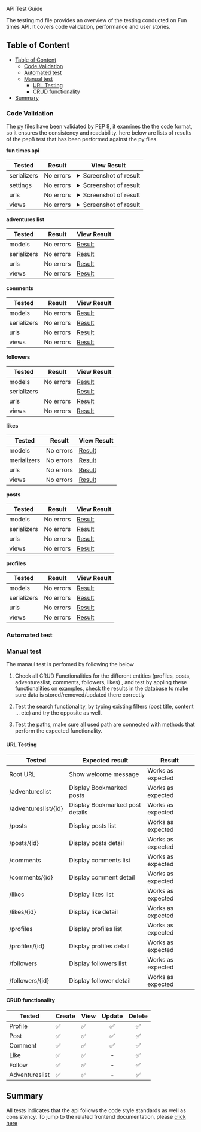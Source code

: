 API Test Guide

The testing.md file provides an overview of the testing conducted on Fun times API. 
It covers code validation, performance and  user stories.
## Table of Content

- [Table of Content](#table-of-content)
  - [Code Validation](#code-validation)
  - [Automated test](#automated-test)
  - [Manual test](#manual-test)
    - [URL Testing](#url-testing)
    - [CRUD functionality](#crud-functionality)
- [Summary](#summary)

### Code Validation

The py files have been validated by [PEP 8](https://pep8ci.herokuapp.com/), 
it examines the the code format, so it ensures the consistency and readability.
here below are lists of results of the pep8 test that has been performed against the py files.

**fun times api**

| **Tested** | **Result** | **View Result** 
--- | --- | --- 
|serializers|No errors|<details><summary>Screenshot of result</summary>![Result](https://res.cloudinary.com/nazek/image/upload/v1696695101/fun_times_api-_serializer_sfxlqw.png)</details>
|settings|No errors|<details><summary>Screenshot of result</summary>![Result](https://res.cloudinary.com/nazek/image/upload/v1696695101/fun_times_api_-_setting_movbvv.png)</details>
|urls|No errors|<details><summary>Screenshot of result</summary>![Result](https://res.cloudinary.com/nazek/image/upload/v1696695101/fun_times_api_-_urls_aktyqs.png)</details>
|views|No errors|<details><summary>Screenshot of result</summary>![Result](https://res.cloudinary.com/nazek/image/upload/v1696695101/fun_times_api_-_views_a1alyh.png)</details>

**adventures list**

| **Tested** | **Result** | **View Result** 
--- | --- | --- 
|models|No errors|[Result](https://res.cloudinary.com/nazek/image/upload/v1696695637/adventures_-_model_yqhwse.png)
|serializers|No errors|[Result](https://res.cloudinary.com/nazek/image/upload/v1696695637/adventures_-_serializer_klvglg.png)
|urls|No errors|[Result](https://res.cloudinary.com/nazek/image/upload/v1696695636/adventures_-_url_yrlhhw.png)
|views|No errors|[Result](https://res.cloudinary.com/nazek/image/upload/v1696695637/adventures_-_view_vipxeu.png)

**comments**

| **Tested** | **Result** | **View Result**
--- | --- | --- 
|models|No errors|[Result](https://res.cloudinary.com/nazek/image/upload/v1696695923/comments_-_model_t6buet.png)
|serializers|No errors|[Result](https://res.cloudinary.com/nazek/image/upload/v1696695922/comments_serializers_qzztmk.png)
|urls|No errors|[Result](https://res.cloudinary.com/nazek/image/upload/v1696695922/commants_urls_ou2kg1.png)
|views|No errors|[Result](https://res.cloudinary.com/nazek/image/upload/v1696695923/coments_-_views_bm0fyy.png)

**followers**

| **Tested** | **Result** | **View Result** 
--- | --- | --- 
|models|No errors|[Result](https://res.cloudinary.com/nazek/image/upload/v1696696186/followers_-_model_xrb8cq.png)
|serializers||[Result](https://res.cloudinary.com/nazek/image/upload/v1696696186/followers_-_serializer_fp8io9.png)
|urls|No errors|[Result](https://res.cloudinary.com/nazek/image/upload/v1696696185/followers_-_url_cwt7dl.png)
|views|No errors|[Result](https://res.cloudinary.com/nazek/image/upload/v1696696185/followers_-_views_pakwsq.png)

**likes**

| **Tested** | **Result** | **View Result** 
--- | --- | --- 
|models|No errors|[Result](https://res.cloudinary.com/nazek/image/upload/v1696696398/likes_-_model_f7gcbo.png)
|merializers|No errors|[Result](https://res.cloudinary.com/nazek/image/upload/v1696696398/likes_-_serializers_igviwj.png)
|urls|No errors|[Result](https://res.cloudinary.com/nazek/image/upload/v1696696398/likes_-_urls_us6lwz.png)
|views|No errors|[Result](https://res.cloudinary.com/nazek/image/upload/v1696696398/likes_-_views_v06bys.png)

**posts**

| **Tested** | **Result** | **View Result**
--- | --- | --- 
|models|No errors|[Result](https://res.cloudinary.com/nazek/image/upload/v1696696633/posts_-_model_wmbitz.png)
|serializers|No errors|[Result](https://res.cloudinary.com/nazek/image/upload/v1696696632/posts_-_serializers_sogtbn.png)
|urls|No errors|[Result](https://res.cloudinary.com/nazek/image/upload/v1696696632/posts_-_url_yorx14.png)
|views|No errors|[Result](https://res.cloudinary.com/nazek/image/upload/v1696696632/posts_-_views_swftlr.png)

**profiles**

| **Tested** | **Result** | **View Result** 
--- | --- | --- 
|models|No errors|[Result](https://res.cloudinary.com/nazek/image/upload/v1696696974/profiles_-_model_zy9jis.png)
|serializers|No errors|[Result](https://res.cloudinary.com/nazek/image/upload/v1696696974/profiles_-_serializer_isou49.png)
|urls|No errors|[Result](https://res.cloudinary.com/nazek/image/upload/v1696696974/profiles_-_url_xisqko.png)
|views|No errors|[Result](https://res.cloudinary.com/nazek/image/upload/v1696696974/profiles_-_views_dbpwed.png)


### Automated test

### Manual test

The manaul test is perfomed by following the below


1. Check all CRUD Functionalities for the different entities (profiles, posts, adventureslist, comments, followers, likes) , and test by appling these functionalities on examples, check the results in the database to make sure data is stored/removed/updated there correctly 

2. Test the search functionality, by typing existing filters (post title, content ... etc) and try the opposite as well.
3. Test the paths, make sure all used path are connected with methods that perform the expected functionality.

#### URL Testing

| **Tested** | **Expected result** | **Result** 
--- | --- | --- 
|Root URL|Show welcome message|Works as expected
|/adventureslist|Display Bookmarked posts |Works as expected
|/adventureslist/{id}|Display Bookmarked post details|Works as expected
|/posts|Display posts list |Works as expected
|/posts/{id}|Display posts detail|Works as expected
|/comments|Display comments list |Works as expected
|/comments/{id}|Display comment detail|Works as expected
|/likes|Display likes list |Works as expected
|/likes/{id}|Display like detail|Works as expected
|/profiles|Display profiles list |Works as expected
|/profiles/{id}|Display profiles detail|Works as expected
|/followers|Display followers list |Works as expected
|/followers/{id}|Display follower detail|Works as expected


#### CRUD functionality

| **Tested** | **Create** | **View** | **Update** | **Delete** |
--- | --- | --- | :---:| :---:
|Profile|:white_check_mark:|:white_check_mark:|:white_check_mark:|:white_check_mark:
|Post|:white_check_mark:|:white_check_mark:|:white_check_mark:|:white_check_mark:
|Comment|:white_check_mark:|:white_check_mark:|:white_check_mark:|:white_check_mark:
|Like|:white_check_mark:|:white_check_mark:|-|:white_check_mark:
|Follow|:white_check_mark:|:white_check_mark:|-|:white_check_mark:
|Adventureslist|:white_check_mark:|:white_check_mark:|-|:white_check_mark:


## Summary

All tests indicates that the api follows the code style standards as well as consistency.
To jump to the related frontend documentation, please [click here](https://github.com/Nazek-Altayeb/fun-times)

